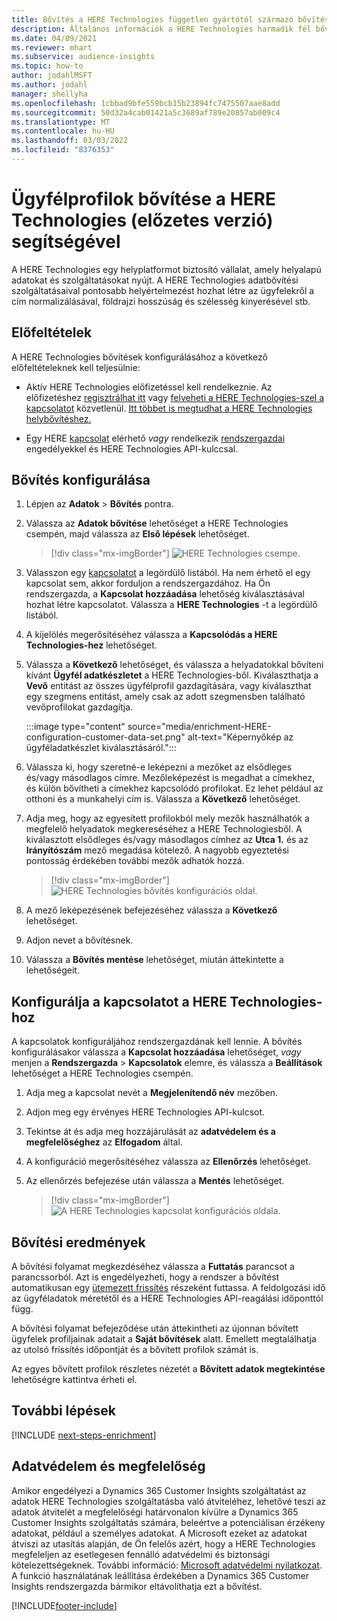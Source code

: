 ```yaml
---
title: Bővítés a HERE Technologies független gyártótól származó bővítéssel
description: Általános információk a HERE Technologies harmadik fél bővítésről.
ms.date: 04/09/2021
ms.reviewer: mhart
ms.subservice: audience-insights
ms.topic: how-to
author: jodahlMSFT
ms.author: jodahl
manager: shellyha
ms.openlocfilehash: 1cbbad9bfe559bcb15b23894fc7475507aae8add
ms.sourcegitcommit: 50d32a4cab01421a5c3689af789e20857ab009c4
ms.translationtype: MT
ms.contentlocale: hu-HU
ms.lasthandoff: 03/03/2022
ms.locfileid: "8376353"
---
```

# <a name="enrichment-of-customer-profiles-with-here-technologies-preview"></a>Ügyfélprofilok bővítése a HERE Technologies (előzetes verzió) segítségével

A HERE Technologies egy helyplatformot biztosító vállalat, amely helyalapú adatokat és szolgáltatásokat nyújt. A HERE Technologies adatbővítési szolgáltatásaival pontosabb helyértelmezést hozhat létre az ügyfelekről a cím normalizálásával, földrajzi hosszúság és szélesség kinyerésével stb.

## <a name="prerequisites"></a>Előfeltételek

A HERE Technologies bővítések konfigurálásához a következő előfeltételeknek kell teljesülnie:

- Aktív HERE Technologies előfizetéssel kell rendelkeznie. Az előfizetéshez [regisztrálhat itt](https://developer.here.com/sign-up?utm_medium=referral&utm_source=Microsoft-Dynamics-CI&create=Freemium-Basic) vagy [felveheti a HERE Technologies-szel a kapcsolatot](https://developer.here.com/help?utm_medium=referral&utm_source=Microsoft-Dynamics-CI#how-can-we-help-you) közvetlenül. [Itt többet is megtudhat a HERE Technologies helybővítéshez.](https://developer.here.com/location-enrichment?cid=Dev-MicrosoftDynamics-DB-0-Dev-&utm_source=MicrosoftDynamics&utm_medium=referral&utm_campaign=Online_Dev_ReferralMicrosoft)

- Egy HERE [kapcsolat](connections.md) elérhető *vagy* rendelkezik [rendszergazdai](permissions.md#admin) engedélyekkel és HERE Technologies API-kulccsal.

## <a name="configure-the-enrichment"></a>Bővítés konfigurálása

1. Lépjen az **Adatok** > **Bővítés** pontra. 

1. Válassza az **Adatok bővítése** lehetőséget a HERE Technologies csempén, majd válassza az **Első lépések** lehetőséget.

   > [!div class="mx-imgBorder"]
   > ![HERE Technologies csempe.](media/HERE-tile.png "HERE Technologies csempe")

1. Válasszon egy [kapcsolatot](connections.md) a legördülő listából. Ha nem érhető el egy kapcsolat sem, akkor forduljon a rendszergazdához. Ha Ön rendszergazda, a **Kapcsolat hozzáadása** lehetőség kiválasztásával hozhat létre kapcsolatot. Válassza a **HERE Technologies** -t a legördülő listából. 

1. A kijelölés megerősítéséhez válassza a **Kapcsolódás a HERE Technologies-hez** lehetőséget.

1.  Válassza a **Következő** lehetőséget, és válassza a helyadatokkal bővíteni kívánt **Ügyfél adatkészletet** a HERE Technologies-ből. Kiválaszthatja a **Vevő** entitást az összes ügyfélprofil gazdagítására, vagy kiválaszthat egy szegmens entitást, amely csak az adott szegmensben található vevőprofilokat gazdagítja.

    :::image type="content" source="media/enrichment-HERE-configuration-customer-data-set.png" alt-text="Képernyőkép az ügyféladatkészlet kiválasztásáról.":::

1. Válassza ki, hogy szeretné-e leképezni a mezőket az elsődleges és/vagy másodlagos címre. Mezőleképezést is megadhat a címekhez, és külön bővítheti a címekhez kapcsolódó profilokat. Ez lehet például az otthoni és a munkahelyi cím is. Válassza a **Következő** lehetőséget.

1. Adja meg, hogy az egyesített profilokból mely mezők használhatók a megfelelő helyadatok megkereséséhez a HERE Technologiesből. A kiválasztott elsődleges és/vagy másodlagos címhez az **Utca 1.** és az **Irányítószám** mező megadása kötelező. A nagyobb egyeztetési pontosság érdekében további mezők adhatók hozzá.

   > [!div class="mx-imgBorder"]
   > ![HERE Technologies bővítés konfigurációs oldal.](media/enrichment-HERE-configuration.png "HERE Technologies bővítés konfigurációs oldal")

1. A mező leképezésének befejezéséhez válassza a **Következő** lehetőséget.

1. Adjon nevet a bővítésnek. 

1. Válassza a **Bővítés mentése** lehetőséget, miután áttekintette a lehetőségeit.

## <a name="configure-the-connection-for-here-technologies"></a>Konfigurálja a kapcsolatot a HERE Technologies-hoz 

A kapcsolatok konfiguráljához rendszergazdának kell lennie. A bővítés konfigurálásakor válassza a **Kapcsolat hozzáadása** lehetőséget, *vagy* menjen a **Rendszergazda** > **Kapcsolatok** elemre, és válassza a **Beállítások** lehetőséget a HERE Technologies csempén.

1. Adja meg a kapcsolat nevét a **Megjelenítendő név** mezőben.

1. Adjon meg egy érvényes HERE Technologies API-kulcsot.

1. Tekintse át és adja meg hozzájárulását az **adatvédelem és a megfelelőséghez** az **Elfogadom** által.

1. A konfiguráció megerősítéséhez válassza az **Ellenőrzés** lehetőséget.

1. Az ellenőrzés befejezése után válassza a **Mentés** lehetőséget.

   > [!div class="mx-imgBorder"]
   > ![A HERE Technologies kapcsolat konfigurációs oldala.](media/enrichment-HERE-connection.png "A HERE Technologies kapcsolat konfigurációs oldala")

## <a name="enrichment-results"></a>Bővítési eredmények

A bővítési folyamat megkezdéséhez válassza a **Futtatás** parancsot a parancssorból. Azt is engedélyezheti, hogy a rendszer a bővítést automatikusan egy [ütemezett frissítés](system.md#schedule-tab) részeként futtassa. A feldolgozási idő az ügyféladatok méretétől és a HERE Technologies API-reagálási időponttól függ.

A bővítési folyamat befejeződése után áttekintheti az újonnan bővített ügyfelek profiljainak adatait a **Saját bővítések** alatt. Emellett megtalálhatja az utolsó frissítés időpontját és a bővített profilok számát is.

Az egyes bővített profilok részletes nézetét a **Bővített adatok megtekintése** lehetőségre kattintva érheti el.

## <a name="next-steps"></a>További lépések

[!INCLUDE [next-steps-enrichment](../includes/next-steps-enrichment.md)]

## <a name="data-privacy-and-compliance"></a>Adatvédelem és megfelelőség

Amikor engedélyezi a Dynamics 365 Customer Insights szolgáltatást az adatok HERE Technologies szolgáltatásba való átviteléhez, lehetővé teszi az adatok átvitelét a megfelelőségi határvonalon kívülre a Dynamics 365 Customer Insights szolgáltatás számára, beleértve a potenciálisan érzékeny adatokat, például a személyes adatokat. A Microsoft ezeket az adatokat átviszi az utasítás alapján, de Ön felelős azért, hogy a HERE Technologies megfeleljen az esetlegesen fennálló adatvédelmi és biztonsági kötelezettségeknek. További információ: [Microsoft adatvédelmi nyilatkozat](https://go.microsoft.com/fwlink/?linkid=396732).
A funkció használatának leállítása érdekében a Dynamics 365 Customer Insights rendszergazda bármikor eltávolíthatja ezt a bővítést.


[!INCLUDE[footer-include](../includes/footer-banner.md)]
